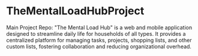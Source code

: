 # TheMentalLoadHubProject
Main Project Repo: "The Mental Load Hub" is a web and mobile application designed to streamline daily life for households of all types. It provides a centralized platform for managing tasks, projects, shopping lists, and other custom lists, fostering collaboration and reducing organizational overhead.
